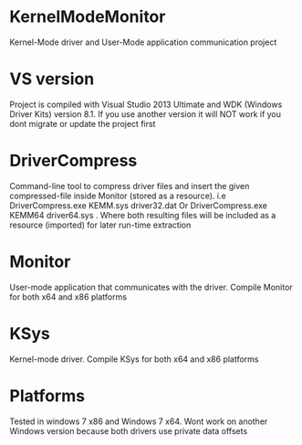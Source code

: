 # KernelModeMonitor
Kernel-Mode driver and User-Mode application communication project
# VS version
Project is compiled with Visual Studio 2013 Ultimate and WDK (Windows Driver Kits) version 8.1.
If you use another version it will NOT work if you dont migrate or update the project first
# DriverCompress
Command-line tool to compress driver files and insert the given compressed-file inside Monitor (stored as a resource). i.e DriverCompress.exe KEMM.sys driver32.dat Or DriverCompress.exe KEMM64 driver64.sys
. Where both resulting files will be included as a resource (imported) for later run-time extraction
# Monitor
User-mode application that communicates with the driver. Compile Monitor for both x64 and x86 platforms
# KSys
Kernel-mode driver. Compile KSys for both x64 and x86 platforms
# Platforms
Tested in windows 7 x86 and Windows 7 x64. Wont work on another Windows version because both drivers use private data offsets
